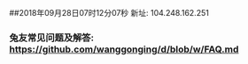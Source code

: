 ##2018年09月28日07时12分07秒 新址: 104.248.162.251
### 兔友常见问题及解答: https://github.com/wanggonging/d/blob/w/FAQ.md
